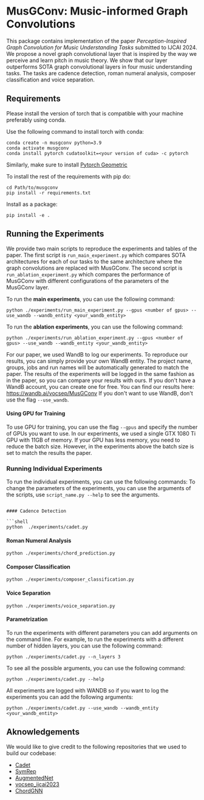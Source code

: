 # MusGConv: Music-informed Graph Convolutions 

This package contains implementation of the paper _Perception-Inspired Graph Convolution for Music Understanding Tasks_
submitted to IJCAI 2024. We propose a novel graph convolutional layer that is inspired by the way we perceive and learn
pitch in music theory. We show that our layer outperforms SOTA graph convolutional layers in four music understanding tasks.
The tasks are cadence detection, roman numeral analysis, composer classification and voice separation.

## Requirements

Please install the version of torch that is compatible with your machine preferably using conda.

Use the following command to install torch with conda:
```shell
conda create -n musgconv python=3.9
conda activate musgconv
conda install pytorch cudatoolkit=<your version of cuda> -c pytorch
```
Similarly, make sure to install [Pytorch Geometric](https://pytorch-geometric.readthedocs.io/en/latest/install/installation.html)


To install the rest of the requirements with pip do:
```shell
cd Path/to/musgconv
pip install -r requirements.txt
```

Install as a package:
```shell
pip install -e .
```

## Running the Experiments

We provide two main scripts to reproduce the experiments and tables of the paper.
The first script is `run_main_experiment.py` which compares SOTA architectures for each 
of our tasks to the same architecture where the graph convolutions are replaced with MusGConv.
The second script is `run_ablation_experiment.py` which compares the performance of MusGConv with different
configurations of the parameters of the MusGConv layer.

To run the **main experiments**, you can use the following command:

```shell
python ./experiments/run_main_experiment.py --gpus <number of gpus> --use_wandb --wandb_entity <your_wandb_entity>
```

To run the **ablation experiments**, you can use the following command:

```shell
python ./experiments/run_ablation_experiment.py --gpus <number of gpus> --use_wandb --wandb_entity <your_wandb_entity>
```

For our paper, we used WandB to log our experiments. 
To reproduce our results, you can simply provide your own WandB entity. The project name, groups, jobs and run 
names will be automatically generated to match the paper.
The results of the experiments will be logged in the same fashion as in the paper, so you can compare your results with ours.
If you don't have a WandB account, you can create one for free.
You can find our results here: https://wandb.ai/vocsep/MusGConv
If you don't want to use WandB, don't use the flag `--use_wandb`.

#### Using GPU for Training

To use GPU for training, you can use the flag `--gpus` and specify the number of GPUs you want to use.
In our experiments, we used a single GTX 1080 Ti GPU with 11GB of memory. If your GPU has less memory, you need to reduce the batch size.
However, in the experiments above the batch size is set to match the results the paper.

### Running Individual Experiments

To run the individual experiments, you can use the following commands:
To change the parameters of the experiments, you can use the arguments of the scripts, use `script_name.py --help` to see the arguments.

```shell

#### Cadence Detection

```shell
python  ./experiments/cadet.py
```

#### Roman Numeral Analysis

```shell
python ./experiments/chord_prediction.py
```

#### Composer Classification
    
```shell
python ./experiments/composer_classification.py
```

#### Voice Separation

```shell
python ./experiments/voice_separation.py
```

#### Parametrization

To run the experiments with different parameters you can add arguments on the command line. For example, to run the experiments with a different number of hidden layers, you can use the following command: 

```shell
python ./experiments/cadet.py --n_layers 3
```

To see all the possible arguments, you can use the following command:

```shell
python ./experiments/cadet.py --help
```

All experiments are logged with WANDB so if you want to log the experiments you can add the following arguments:

```shell
python ./experiments/cadet.py --use_wandb --wandb_entity <your_wandb_entity>
```


## Aknowledgements

We would like to give credit to the following repositories that we used to build our codebase:
- [Cadet](https://github.com/manoskary/cadet)
- [SymRep](https://github.com/anusfoil/SymRep)
- [AugmentedNet](https://github.com/napulen/AugmentedNet)
- [vocsep_ijcai2023](https://github.com/manoskary/vocsep_ijcai2023)
- [ChordGNN](https://github.com/manoskary/chordgnn)
